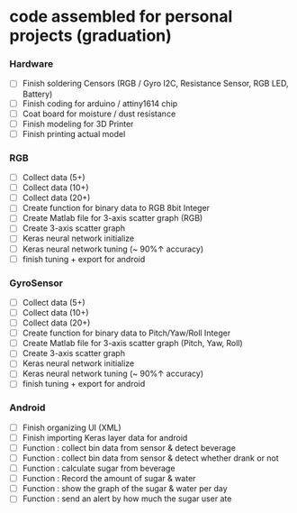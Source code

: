 # code assembled for personal projects (graduation)

### Hardware
- [ ] Finish soldering Censors (RGB / Gyro I2C, Resistance Sensor, RGB LED, Battery)
- [ ] Finish coding for arduino / attiny1614 chip
- [ ] Coat board for moisture / dust resistance
- [ ] Finish modeling for 3D Printer
- [ ] Finish printing actual model

### RGB
- [ ] Collect data (5+)
- [ ] Collect data (10+)
- [ ] Collect data (20+)
- [ ] Create function for binary data to RGB 8bit Integer
- [ ] Create Matlab file for 3-axis scatter graph (RGB)
- [ ] Create 3-axis scatter graph
- [ ] Keras neural network initialize
- [ ] Keras neural network tuning (~ 90%↑ accuracy)
- [ ] finish tuning + export for android

### GyroSensor
- [ ] Collect data (5+)
- [ ] Collect data (10+)
- [ ] Collect data (20+)
- [ ] Create function for binary data to Pitch/Yaw/Roll Integer
- [ ] Create Matlab file for 3-axis scatter graph (Pitch, Yaw, Roll)
- [ ] Create 3-axis scatter graph
- [ ] Keras neural network initialize
- [ ] Keras neural network tuning (~ 90%↑ accuracy)
- [ ] finish tuning + export for android

### Android
- [ ] Finish organizing UI (XML)
- [ ] Finish importing Keras layer data for android
- [ ] Function : collect bin data from sensor & detect beverage
- [ ] Function : collect bin data from sensor & detect whether drank or not
- [ ] Function : calculate sugar from beverage
- [ ] Function : Record the amount of sugar & water 
- [ ] Function : show the graph of the sugar & water per day
- [ ] Function : send an alert by how much the sugar user ate
